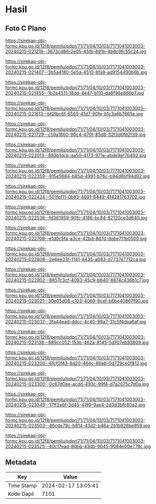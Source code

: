 # Hasil

## Foto C Plano

https://sirekap-obj-formc.kpu.go.id/12f8/pemilu/pdpr/71/71/04/10/03/7171041003003-20240215-021219--3673cd86-2e05-45fb-891b-4bdc9fc55c24.jpg

https://sirekap-obj-formc.kpu.go.id/12f8/pemilu/pdpr/71/71/04/10/03/7171041003003-20240215-021407--3b5a4180-5e5a-4510-8fa9-ad9154490b6b.jpg

https://sirekap-obj-formc.kpu.go.id/12f8/pemilu/pdpr/71/71/04/10/03/7171041003003-20240215-021455--1b2e4511-18dd-4e47-b110-da8f96e8d6b7.jpg

https://sirekap-obj-formc.kpu.go.id/12f8/pemilu/pdpr/71/71/04/10/03/7171041003003-20240215-021613--bf2fbc6f-6565-41d7-90fe-b1c3a6b7665e.jpg

https://sirekap-obj-formc.kpu.go.id/12f8/pemilu/pdpr/71/71/04/10/03/7171041003003-20240215-021729--c59a1860-90c4-470f-85d8-32f3d6fd2f39.jpg

https://sirekap-obj-formc.kpu.go.id/12f8/pemilu/pdpr/71/71/04/10/03/7171041003003-20240215-022013--883b1dcb-aa50-4173-971e-abde9af7b492.jpg

https://sirekap-obj-formc.kpu.go.id/12f8/pemilu/pdpr/71/71/04/10/03/7171041003003-20240215-022359--915e5684-b85d-4991-b76c-b94d8bf94d92.jpg

https://sirekap-obj-formc.kpu.go.id/12f8/pemilu/pdpr/71/71/04/10/03/7171041003003-20240215-022424--501fcf11-0b83-4691-8449-414281763702.jpg

https://sirekap-obj-formc.kpu.go.id/12f8/pemilu/pdpr/71/71/04/10/03/7171041003003-20240215-022536--fd361959-90fc-4186-bc84-82120ce3d640.jpg

https://sirekap-obj-formc.kpu.go.id/12f8/pemilu/pdpr/71/71/04/10/03/7171041003003-20240215-022708--e1d0c5fa-a3ce-42bd-8d7d-debe711b0500.jpg

https://sirekap-obj-formc.kpu.go.id/12f8/pemilu/pdpr/71/71/04/10/03/7171041003003-20240215-022808--2e6ee33f-1141-4435-a083-d7737e7712ca.jpg

https://sirekap-obj-formc.kpu.go.id/12f8/pemilu/pdpr/71/71/04/10/03/7171041003003-20240215-022902--8857c3cf-4093-45c9-b640-8874c436b1c7.jpg

https://sirekap-obj-formc.kpu.go.id/12f8/pemilu/pdpr/71/71/04/10/03/7171041003003-20240215-023021--30e05d08-c103-4069-9cef-b6be40867f90.jpg

https://sirekap-obj-formc.kpu.go.id/12f8/pemilu/pdpr/71/71/04/10/03/7171041003003-20240215-023037--3fa44ead-ddcc-4c40-99a7-31c5f4daa6af.jpg

https://sirekap-obj-formc.kpu.go.id/12f8/pemilu/pdpr/71/71/04/10/03/7171041003003-20240215-023138--889cc052-153b-462a-8145-5d707eb93809.jpg

https://sirekap-obj-formc.kpu.go.id/12f8/pemilu/pdpr/71/71/04/10/03/7171041003003-20240215-023200--6fcf0f43-8d20-464c-86eb-0d729ce0f812.jpg

https://sirekap-obj-formc.kpu.go.id/12f8/pemilu/pdpr/71/71/04/10/03/7171041003003-20240215-023300--0c67d0ee-acdd-493c-99f4-d7a2075c7d0a.jpg

https://sirekap-obj-formc.kpu.go.id/12f8/pemilu/pdpr/71/71/04/10/03/7171041003003-20240215-023349--17ff2ebf-3d45-47f0-9ae4-2d3d3bfc80a2.jpg

https://sirekap-obj-formc.kpu.go.id/12f8/pemilu/pdpr/71/71/04/10/03/7171041003003-20240215-023503--46cde79c-b814-43d2-b46a-2b1b926be959.jpg

https://sirekap-obj-formc.kpu.go.id/12f8/pemilu/pdpr/71/71/04/10/03/7171041003003-20240215-023525--40c17ead-80bb-43db-9045-9084e00e778c.jpg


## Metadata

| Key        | Value               |
| ---------- | ------------------- |
| Time Stamp | 2024-02-17 13:05:41 |
| Kode Dapil | 7101                |



